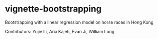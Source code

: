 # vignette-bootstrapping

Bootstrapping with a linear regression model on horse races in Hong Kong

Contributors: Yujie Li, Aria Kajeh, Evan Ji, William Long
